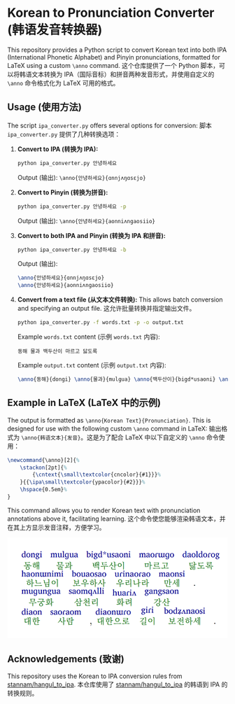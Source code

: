 # Korean to Pronunciation Converter (韩语发音转换器)

This repository provides a Python script to convert Korean text into both IPA (International Phonetic Alphabet) and Pinyin pronunciations, formatted for LaTeX using a custom `\anno` command.  这个仓库提供了一个 Python 脚本，可以将韩语文本转换为 IPA（国际音标）和拼音两种发音形式，并使用自定义的 `\anno` 命令格式化为 LaTeX 可用的格式。

## Usage (使用方法)

The script `ipa_converter.py` offers several options for conversion:  脚本 `ipa_converter.py` 提供了几种转换选项：

1. **Convert to IPA (转换为 IPA):**

   ```bash
   python ipa_converter.py 안녕하세요
   ```

   Output (输出): `\anno{안녕하세요}{ɑnnjʌŋɑsɛjo}`

2. **Convert to Pinyin (转换为拼音):**

   ```bash
   python ipa_converter.py 안녕하세요 -p
   ```

   Output (输出): `\anno{안녕하세요}{aonniʌngaosiio}`

3. **Convert to both IPA and Pinyin (转换为 IPA 和拼音):**

   ```bash
   python ipa_converter.py 안녕하세요 -b
   ```

   Output (输出):
   ```latex
   \anno{안녕하세요}{ɑnnjʌŋɑsɛjo}
   \anno{안녕하세요}{aonniʌngaosiio}
   ```

4. **Convert from a text file (从文本文件转换):**  This allows batch conversion and specifying an output file. 这允许批量转换并指定输出文件。

   ```bash
   python ipa_converter.py -f words.txt -p -o output.txt
   ```

   Example `words.txt` content (示例 `words.txt` 内容):
   ```
   동해 물과 백두산이 마르고 닳도록
   ```

   Example `output.txt` content (示例 `output.txt` 内容):
   ```latex
   \anno{동해}{dongi} \anno{물과}{mulɡua} \anno{백두산이}{bigd*usaoni} \anno{마르고}{maoɾɯɡo} \anno{닳도록}{daoldoɾog}
   ```


## Example in LaTeX (LaTeX 中的示例)

The output is formatted as `\anno{Korean Text}{Pronunciation}`. This is designed for use with the following custom `\anno` command in LaTeX: 输出格式为 `\anno{韩语文本}{发音}`。这是为了配合 LaTeX 中以下自定义的 `\anno` 命令使用：

```latex
\newcommand{\anno}[2]{%
	\stackon[2pt]{%
		{\cntext{\small\textcolor{cncolor}{#1}}}%
	}{{\ipa\small\textcolor{ypacolor}{#2}}}%
	\hspace{0.5em}%
}
```

This command allows you to render Korean text with pronunciation annotations above it, facilitating learning.  这个命令使您能够渲染韩语文本，并在其上方显示发音注释，方便学习。

![示例](示例.png)


## Acknowledgements (致谢)

This repository uses the Korean to IPA conversion rules from [stannam/hangul_to_ipa](https://github.com/stannam/hangul_to_ipa).  本仓库使用了 [stannam/hangul_to_ipa](https://github.com/stannam/hangul_to_ipa) 的韩语到 IPA 的转换规则。
